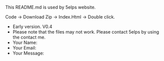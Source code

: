 This README.md is used by 5elps website. 

Code -> Download Zip -> Index.Html -> Double click.

- Early version. V0.4
- Please note that the files may not work. Please contact 5elps by using the contact me.
- Your Name:
- Your Email:
- Your Message:
